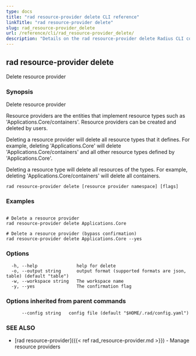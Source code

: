 ```yaml
---
type: docs
title: "rad resource-provider delete CLI reference"
linkTitle: "rad resource-provider delete"
slug: rad_resource-provider_delete
url: /reference/cli/rad_resource-provider_delete/
description: "Details on the rad resource-provider delete Radius CLI command"
---
```

## rad resource-provider delete

Delete resource provider

### Synopsis

Delete resource provider
		
Resource providers are the entities that implement resource types such as 'Applications.Core/containers'. Resource providers can be created and deleted by users.

Deleting a resource provider will delete all resource types that it defines. For example, deleting 'Applications.Core' will delete 'Applications.Core/containers' and all other resource types defined by 'Applications.Core'.

Deleting a resource type will delete all resources of the types. For example, deleting 'Applications.Core/containers' will delete all containers.

```
rad resource-provider delete [resource provider namespace] [flags]
```

### Examples

```

# Delete a resource provider
rad resource-provider delete Applications.Core

# Delete a resource provider (bypass confirmation)
rad resource-provider delete Applications.Core --yes
```

### Options

```
  -h, --help               help for delete
  -o, --output string      output format (supported formats are json, table) (default "table")
  -w, --workspace string   The workspace name
  -y, --yes                The confirmation flag
```

### Options inherited from parent commands

```
      --config string   config file (default "$HOME/.rad/config.yaml")
```

### SEE ALSO

* [rad resource-provider]({{< ref rad_resource-provider.md >}})	 - Manage resource providers

